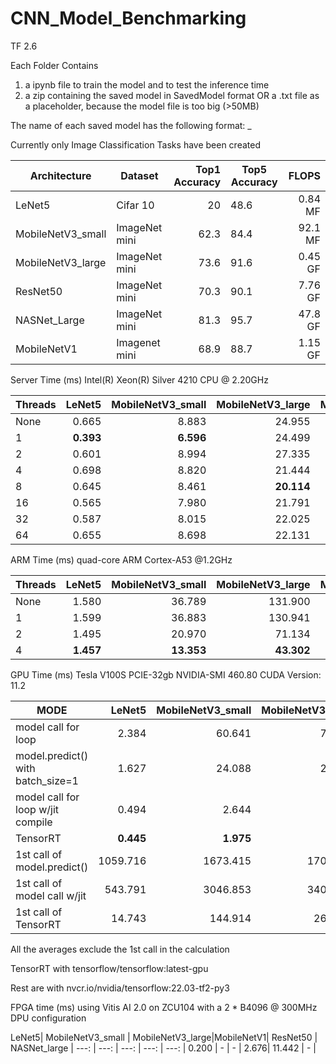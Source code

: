 # CNN_Model_Benchmarking

TF 2.6

Each Folder Contains 
1) a ipynb file to train the model and to test the inference time
2) a zip containing the saved model in SavedModel format 
   OR a .txt file as a placeholder, because the model file is too big (>50MB)


The name of each saved model has the following format:
<name>_<dataset>_<metric>_<FLOPS>
  
Currently only Image Classification Tasks have been created
  
Architecture | Dataset| Top1 Accuracy | Top5 Accuracy|  FLOPS |
--- | --- | ---: | --- | ---:| 
LeNet5 |Cifar 10| 20 | 48.6 | 0.84 MF |
MobileNetV3_small |ImageNet mini| 62.3 | 84.4 | 92.1 MF
MobileNetV3_large |ImageNet mini| 73.6 | 91.6 | 0.45 GF
ResNet50 |ImageNet mini|70.3 | 90.1 | 7.76 GF |
NASNet_Large |ImageNet mini| 81.3 | 95.7 | 47.8 GF |
MobileNetV1 | Imagenet mini| 68.9 | 88.7 | 1.15 GF |

Server Time (ms) Intel(R) Xeon(R) Silver 4210 CPU @ 2.20GHz

Threads |LeNet5| MobileNetV3_small | MobileNetV3_large| MobileNetV1 | ResNet50 | NASNet_large |
---  | ---:    | ---:    | ---:     | ---:     | ---:     |  ---:     |
None |0.665    |8.883    |24.955    |21.286    |112.377   |1048.949   |
1    |**0.393**|**6.596**|24.499    |42.800    |253.742   |1703.825   |
2    |0.601    |8.994    |27.335    |28.638    |180.110   |1303.018   |
4    |0.698    |8.820    |21.444    |23.660    |116.357   |915.699    |
8    |0.645    |8.461    |**20.114**|19.240    |82.583    |708.663    |
16   |0.565    |7.980    |21.791    |15.125    |69.426    |626.483    |
32   |0.587    |8.015    |22.025    |**14.623**|**63.731**|**614.677**|
64   |0.655    |8.698    |22.131    |15.649    |71.173    |630.602    |

<!---
docker run -it --rm --name tf_intel --mount src=~/Documents/CNN_Model_Benchmarking,target=/home/aimleft,type=bind -p 8888:8888 -p 6006:6006 intel/intel-optimized-tensorflow
-->

ARM Time (ms) quad-core ARM Cortex-A53 @1.2GHz

Threads |LeNet5| MobileNetV3_small | MobileNetV3_large| MobileNetV1 | ResNet50 | NASNet_large |
---  | ---:    | ---:     | ---:      | ---:      | ---:      |  ---:     |
None |1.580    |36.789    |131.900    |344.507    |1456.592   |12234.435   |
1    |1.599    |36.883    |130.941    |342.899    |1448.184   |12226.411   |
2    |1.495    |20.970    |71.134     |185.353    |785.006    |6594.041    |
4    |**1.457**|**13.353**|**43.302** |**106.830**|**450.416**|**3821.893**|

<!---
GPU Time (ms) Tesla P100-PCIE-16gb

MODE |LeNet5| MobileNetV3_small | MobileNetV3_large| ResNet50 | NASNet_large |
---  | ---:    | ---:     | ---:      | ---:      |  ---:     |
Transfering inputs in one go |1.023 |14.470|20.841|23.235|94.629 |
Transfering inputs one by one|33.687|44.547|47.349|48.377|124.676|


GPU Time (ms) Tesla V100S PCIE-32gb

MODE |LeNet5| MobileNetV3_small | MobileNetV3_large| ResNet50 | NASNet_large |
---  | ---:    | ---:     | ---:      | ---:      |  ---:     |
Transfering inputs in one go | 2.975 | 36.331 | 39.778 | 39.659 |110.298
Transfering inputs one by one|64.128 | 98.906 | 100.672| 97.908 |203.269
-->

GPU Time (ms) Tesla V100S PCIE-32gb NVIDIA-SMI 460.80 CUDA Version: 11.2

MODE |LeNet5| MobileNetV3_small | MobileNetV3_large| MobileNetV1 | ResNet50 | NASNet_large |
---  | ---: | ---: | ---: | ---: | ---: | ---: |
model call for loop              |    2.384|   60.641|   74.420|   27.205|   48.178|   329.312|
model.predict() with batch_size=1|    1.627|   24.088|   26.278|   14.002|   21.232|    98.247|
model call for loop w/jit compile|    0.494|    2.644|    3.626|    1.756|    3.840|    20.556|
TensorRT                         |**0.445**|**1.975**|**2.095**|**1.051**|**2.275**|**15.082**|
1st call of model.predict()      | 1059.716| 1673.415| 1703.903| 1875.492| 1652.621|  1636.244|
1st call of model call w/jit     |  543.791| 3046.853| 3402.673| 3508.573| 2122.300| 13989.758|
1st call of TensorRT             |   14.743|  144.914|  262.083|  185.708|  921.957|  4317.527|

All the averages exclude the 1st call in the calculation

TensorRT with tensorflow/tensorflow:latest-gpu

Rest are with nvcr.io/nvidia/tensorflow:22.03-tf2-py3

<!---
GPU Time (ms) Tesla P100 PCIE-16gb NVIDIA-SMI 470.82.01 CUDA Version: 11.4 Kaggle

MODE |LeNet5| MobileNetV3_small | MobileNetV3_large | ResNet50 | NASNet_large |
---  | ---: | ---: | ---: | ---: | ---: |
model call for loop              |    2.131|   58.753|   65.638|   48.983|   304.902|
model.predict() with batch_size=1|    1.105|   17.302|   21.858|   21.209|    87.984|
model call for loop w/jit compile|    0.577|    4.381|    5.736|    7.247|    41.253|
1st call of model.predict()      | 4793.978| 5836.142| 5726.507| 5956.792|  5775.364|
1st call of model call w/jit     |  684.943| 1567.411| 3390.069| 2503.253| 15953.979|
-->

FPGA time (ms) using Vitis AI 2.0 on ZCU104 with a 2 * B4096 @ 300MHz DPU configuration

LeNet5| MobileNetV3_small | MobileNetV3_large|MobileNetV1| ResNet50 | NASNet_large |
 ---:    | ---:    | ---:     | ---:     |  ---:     |
0.200    | -   | -   | 2.676| 11.442  | -  |

